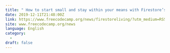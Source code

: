 ```yaml
---
title: " How to start small and stay within your means with Firestore’s Spark plan "
date: 2019-12-11T21:48:00Z
link: https://www.freecodecamp.org/news/firestoreliving/?utm_medium=RSS&utm_source=news.12bit.vn
site: www.freecodecamp.org/news
language: English
category:
  -   
draft: false
---
```

